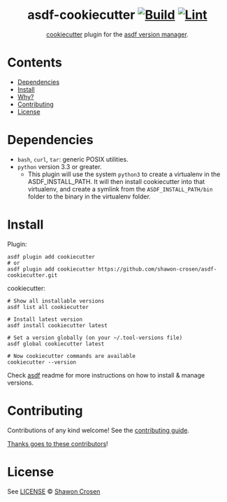 <div align="center">

# asdf-cookiecutter [![Build](https://github.com/shawon-crosen/asdf-cookiecutter/actions/workflows/build.yml/badge.svg)](https://github.com/shawon-crosen/asdf-cookiecutter/actions/workflows/build.yml) [![Lint](https://github.com/shawon-crosen/asdf-cookiecutter/actions/workflows/lint.yml/badge.svg)](https://github.com/shawon-crosen/asdf-cookiecutter/actions/workflows/lint.yml)


[cookiecutter](https://cookiecutter.readthedocs.io/en/1.7.2/) plugin for the [asdf version manager](https://asdf-vm.com).

</div>

# Contents

- [Dependencies](#dependencies)
- [Install](#install)
- [Why?](#why)
- [Contributing](#contributing)
- [License](#license)

# Dependencies

- `bash`, `curl`, `tar`: generic POSIX utilities.
- `python` version 3.3 or greater.
    - This plugin will use the system `python3` to create a virtualenv in the ASDF_INSTALL_PATH. It will then install cookiecutter into that virtualenv, and create a symlink from the `ASDF_INSTALL_PATH/bin` folder to the binary in the virtualenv folder.

# Install

Plugin:

```shell
asdf plugin add cookiecutter
# or
asdf plugin add cookiecutter https://github.com/shawon-crosen/asdf-cookiecutter.git
```

cookiecutter:

```shell
# Show all installable versions
asdf list all cookiecutter

# Install latest version
asdf install cookiecutter latest

# Set a version globally (on your ~/.tool-versions file)
asdf global cookiecutter latest

# Now cookiecutter commands are available
cookiecutter --version
```

Check [asdf](https://github.com/asdf-vm/asdf) readme for more instructions on how to
install & manage versions.

# Contributing

Contributions of any kind welcome! See the [contributing guide](contributing.md).

[Thanks goes to these contributors](https://github.com/shawon-crosen/asdf-cookiecutter/graphs/contributors)!

# License

See [LICENSE](LICENSE) © [Shawon Crosen](https://github.com/shawon-crosen/)

